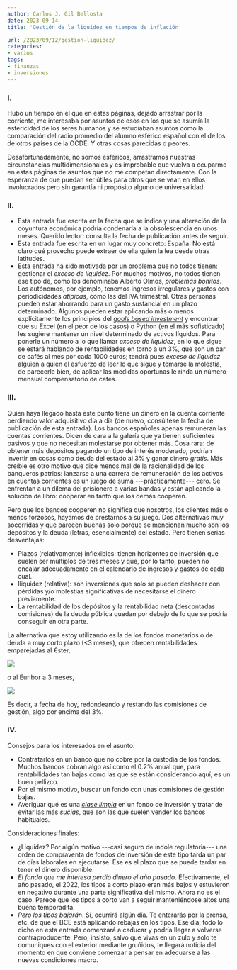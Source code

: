 ```yaml
---
author: Carlos J. Gil Bellosta
date: 2023-09-14
title: 'Gestión de la liquidez en tiempos de inflación'

url: /2023/09/12/gestion-liquidez/
categories:
- varios
tags:
- finanzas
- inversiones
---
```


### I.

Hubo un tiempo en el que en estas páginas, dejado arrastrar por la corriente, me interesaba por asuntos de esos en los que se asumía la esfericidad de los seres humanos y se estudiaban asuntos como la comparación del radio promedio del alumno esférico español con el de los de otros países de la OCDE. Y otras cosas parecidas o peores.

Desafortunadamente, no somos esféricos, arrastramos nuestras circunstancias multidimensionales y es improbable que vuelva a ocuparme en estas páginas de asuntos que no me competan directamente. Con la esperanza de que puedan ser útiles para otros que se vean en ellos involucrados pero sin garantía ni propósito alguno de universalidad.

### II.

* Esta entrada fue escrita en la fecha que se indica y una alteración de la coyuntura económica podría condenarla a la obsolescencia en unos meses. Querido lector: consulta la fecha de publicación antes de seguir.
* Esta entrada fue escrita en un lugar muy concreto: España. No está claro qué provecho puede extraer de ella quien la lea desde otras latitudes.
* Esta entrada ha sido motivada por un problema que no todos tienen: gestionar el _exceso de liquidez_. Por muchos motivos, no todos tienen ese tipo de, como los denominaba Alberto Olmos, _problemas bonitos_. Los autónomos, por ejemplo, tenemos ingresos irregulares y gastos con periodicidades _atípicas_, como las del IVA trimestral. Otras personas pueden estar ahorrando para un gasto sustancial en un plazo determinado. Algunos pueden estar aplicando más o menos explícitamente los principios del
[_goals based investment_](/2023/06/20/goals-based-investment/)
y encontrar que su Excel (en el peor de los casos) o Python (en el más sofisticado) les sugiere mantener un nivel determinado de activos líquidos. Para ponerle un número a lo que llamar _exceso de liquidez_, en lo que sigue se estará hablando de rentabilidades en torno a un 3%, que son un par de cafés al mes por cada 1000 euros; tendrá pues _exceso de liquidez_ alguien a quien el esfuerzo de leer lo que sigue y tomarse la molestia, de parecerle bien, de aplicar las medidas oportunas le rinda un número mensual compensatorio de cafés.

### III.

Quien haya llegado hasta este punto tiene un dinero en la cuenta corriente perdiendo valor adquisitivo día a día (de nuevo, consúltese la fecha de publicación de esta entrada). Los bancos españoles apenas remuneran las cuentas corrientes. Dicen de cara a la galería que ya tienen suficientes pasivos y que no necesitan molestarse por obtener más. Cosa rara: de obtener más depósitos pagando un tipo de interés moderado, podrían invertir en cosas como deuda del estado al 3% y ganar dinero _gratis_. Más creíble es otro motivo que dice menos mal de la racionalidad de los banqueros patrios: lanzarse a una carrera de remuneración de los activos en cuentas corrientes es un juego de suma ---prácticamente--- cero. Se enfrentan a un dilema del prisionero a varias bandas y están aplicando la solución de libro: cooperar en tanto que los demás cooperen.

Pero que los bancos cooperen no significa que nosotros, los clientes más o menos forzosos, hayamos de prestarnos a su juego. Dos alternativas muy socorridas y que parecen buenas solo porque se mencionan mucho son los depósitos y la deuda (letras, esencialmente) del estado. Pero tienen serias desventajas:

* Plazos (relativamente) inflexibles: tienen horizontes de inversión que suelen ser múltiplos de tres meses y que, por lo tanto, pueden no encajar adecuadamente en el calendario de ingresos y gastos de cada cual.
* Iliquidez (relativa): son inversiones que solo se pueden deshacer con pérdidas y/o molestias significativas de necesitarse el dinero previamente.
* La rentabilidad de los depósitos y la rentabilidad neta (descontadas comisiones) de la deuda pública quedan por debajo de lo que se podría conseguir en otra parte.

La alternativa que estoy utilizando es la de los fondos monetarios o de deuda a muy corto plazo (<3 meses), que ofrecen rentabilidades emparejadas al €ster,

![](/wp-uploads/2023/rentabilidad_ester.png#center)

o al Euribor a 3 meses,

![](/wp-uploads/2023/rentabilidad_euribor3m.png#center)

Es decir, a fecha de hoy, redondeando y restando las comisiones de gestión, algo por encima del 3%.

### IV.

Consejos para los interesados en el asunto:

* Contratarlos en un banco que no cobre por la custodia de los fondos. Muchos bancos cobran algo así como el 0.2% anual que, para rentabilidades tan bajas como las que se están considerando aquí, es un buen pellizco.
* Por el mismo motivo, buscar un fondo con unas comisiones de gestión bajas.
* Averiguar qué es una
[_clase limpia_](https://www.finect.com/usuario/carlosalosete/articulos/que-como-funcionan-clases-limpias-fondos-inversion)
en un fondo de inversión y tratar de evitar las más _sucias_, que son las que suelen vender los bancos habituales.

Consideraciones finales:

* ¿Liquidez? Por algún motivo ---casi seguro de índole regulatoria--- una orden de compraventa de fondos de inversión de este tipo tarda un par de días laborales en ejecutarse. Ese es el plazo que se puede tardar en tener el dinero disponible.
* _El fondo que me interesa perdió dinero el año pasado_. Efectivamente, el año pasado, el 2022, los tipos a corto plazo eran más bajos y estuvieron en negativo durante una parte significativa del mismo. Ahora no es el caso. Parece que los tipos a corto van a seguir manteniéndose altos una buena temporadita.
* _Pero los tipos bajarán_. Sí, ocurrirá algún día. Te enterarás por la prensa, etc. de que el BCE está aplicando rebajas en los tipos. Ese día, todo lo dicho en esta entrada comenzará a caducar y podría llegar a volverse contraproducente. Pero, insisto, salvo que vivas en un zulo y solo te comuniques con el exterior mediante gruñidos, te llegará noticia del momento en que conviene comenzar a pensar en adecuarse a las nuevas condiciones macro.